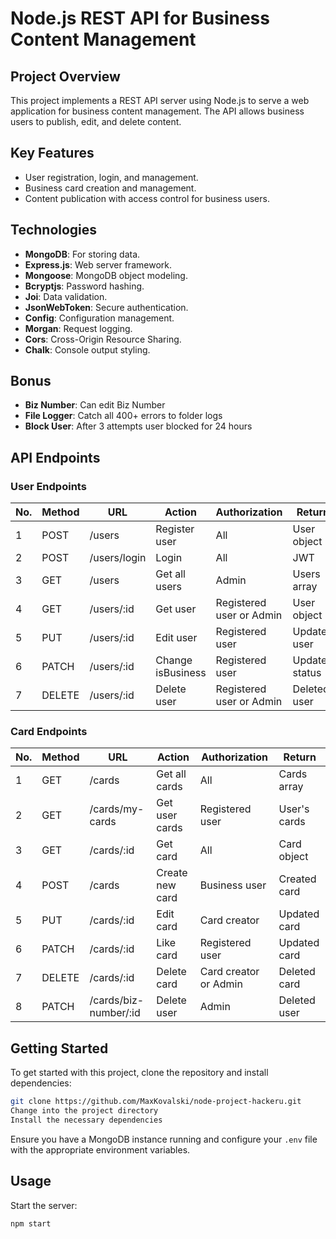 # Node.js REST API for Business Content Management

## Project Overview

This project implements a REST API server using Node.js to serve a web application for business content management. The API allows business users to publish, edit, and delete content.

## Key Features

- User registration, login, and management.
- Business card creation and management.
- Content publication with access control for business users.

## Technologies

- **MongoDB**: For storing data.
- **Express.js**: Web server framework.
- **Mongoose**: MongoDB object modeling.
- **Bcryptjs**: Password hashing.
- **Joi**: Data validation.
- **JsonWebToken**: Secure authentication.
- **Config**: Configuration management.
- **Morgan**: Request logging.
- **Cors**: Cross-Origin Resource Sharing.
- **Chalk**: Console output styling.

## Bonus

- **Biz Number**: Can edit Biz Number
- **File Logger**: Catch all 400+ errors to folder logs
- **Block User**: After 3 attempts user blocked for 24 hours

## API Endpoints

### User Endpoints

| No. | Method | URL          | Action            | Authorization            | Return         |
| --- | ------ | ------------ | ----------------- | ------------------------ | -------------- |
| 1   | POST   | /users       | Register user     | All                      | User object    |
| 2   | POST   | /users/login | Login             | All                      | JWT            |
| 3   | GET    | /users       | Get all users     | Admin                    | Users array    |
| 4   | GET    | /users/:id   | Get user          | Registered user or Admin | User object    |
| 5   | PUT    | /users/:id   | Edit user         | Registered user          | Updated user   |
| 6   | PATCH  | /users/:id   | Change isBusiness | Registered user          | Updated status |
| 7   | DELETE | /users/:id   | Delete user       | Registered user or Admin | Deleted user   |

### Card Endpoints

| No. | Method | URL                   | Action          | Authorization         | Return       |
| --- | ------ | --------------------- | --------------- | --------------------- | ------------ |
| 1   | GET    | /cards                | Get all cards   | All                   | Cards array  |
| 2   | GET    | /cards/my-cards       | Get user cards  | Registered user       | User's cards |
| 3   | GET    | /cards/:id            | Get card        | All                   | Card object  |
| 4   | POST   | /cards                | Create new card | Business user         | Created card |
| 5   | PUT    | /cards/:id            | Edit card       | Card creator          | Updated card |
| 6   | PATCH  | /cards/:id            | Like card       | Registered user       | Updated card |
| 7   | DELETE | /cards/:id            | Delete card     | Card creator or Admin | Deleted card |
| 8   | PATCH  | /cards/biz-number/:id | Delete user     | Admin                 | Deleted user |

## Getting Started

To get started with this project, clone the repository and install dependencies:

```bash
git clone https://github.com/MaxKovalski/node-project-hackeru.git
Change into the project directory
Install the necessary dependencies
```

Ensure you have a MongoDB instance running and configure your `.env` file with the appropriate environment variables.

## Usage

Start the server:

```bash
npm start
```
